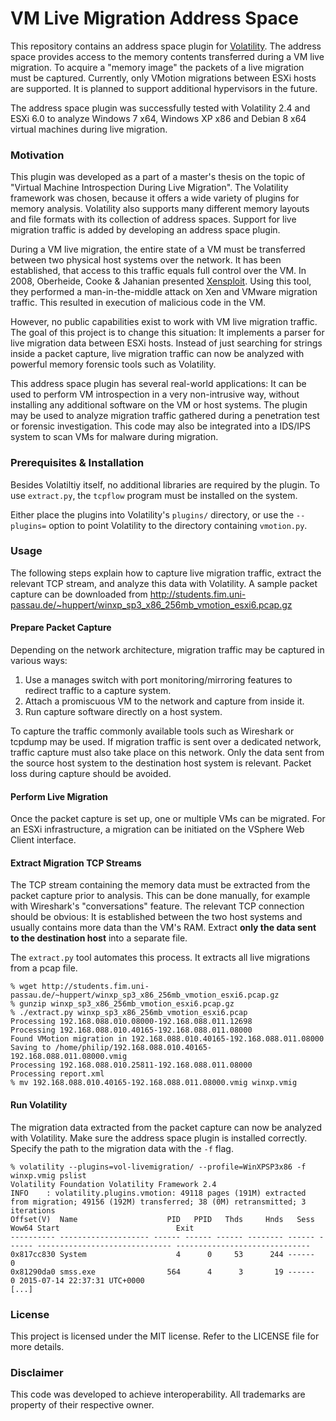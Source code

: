 # VM Live Migration Address Space

This repository contains an address space plugin for [Volatility](http://www.volatilityfoundation.org/).
The address space provides access to the memory contents transferred during a VM live migration.
To acquire a "memory image" the packets of a live migration must be captured.
Currently, only VMotion migrations between ESXi hosts are supported.
It is planned to support additional hypervisors in the future.

The address space plugin was successfully tested with Volatility 2.4 and ESXi 6.0 to analyze
Windows 7 x64, Windows XP x86 and Debian 8 x64 virtual machines during live migration.

### Motivation

This plugin was developed as a part of a master's thesis on the topic of
"Virtual Machine Introspection During Live Migration". The Volatility framework
was chosen, because it offers a wide variety of plugins for memory analysis.
Volatility also supports many different memory layouts and file formats with its
collection of address spaces. Support for live migration traffic is added
by developing an address space plugin.

During a VM live migration, the entire state of a VM must be transferred
between two physical host systems over the network. It has been established,
that access to this traffic equals full control over the VM.
In 2008, Oberheide, Cooke & Jahanian presented
[Xensploit](https://www.blackhat.com/presentations/bh-dc-08/Oberheide/Whitepaper/bh-dc-08-oberheide-WP.pdf).
Using this tool, they performed a man-in-the-middle attack on Xen and VMware migration traffic.
This resulted in execution of malicious code in the VM.

However, no public capabilities exist to work with VM live migration traffic.
The goal of this project is to change this situation: It implements a parser
for live migration data between ESXi hosts. Instead of just searching for
strings inside a packet capture, live migration traffic can now be
analyzed with powerful memory forensic tools such as Volatility.

This address space plugin has several real-world applications:
It can be used to perform VM introspection in a very non-intrusive way,
without installing any additional software on the VM or host systems.
The plugin may be used to analyze migration traffic gathered during
a penetration test or forensic investigation.
This code may also be integrated into a IDS/IPS system to scan VMs
for malware during migration.

### Prerequisites & Installation

Besides Volatiltiy itself, no additional libraries are required by the plugin.
To use `extract.py`, the `tcpflow` program must be installed on the system.

Either place the plugins into Volatility's `plugins/` directory, or use the `--plugins=` option to point
Volatility to the directory containing `vmotion.py`.

### Usage

The following steps explain how to capture live migration traffic, extract the relevant TCP stream,
and analyze this data with Volatility. A sample packet capture can be downloaded from
http://students.fim.uni-passau.de/~huppert/winxp_sp3_x86_256mb_vmotion_esxi6.pcap.gz

#### Prepare Packet Capture

Depending on the network architecture, migration traffic may be captured in various ways:

1. Use a manages switch with port monitoring/mirroring features to redirect traffic to a capture system.
2. Attach a promiscuous VM to the network and capture from inside it.
3. Run capture software directly on a host system.

To capture the traffic commonly available tools such as Wireshark or tcpdump may be used.
If migration traffic is sent over a dedicated network, traffic capture must also take place on this network.
Only the data sent from the source host system to the destination host system is relevant.
Packet loss during capture should be avoided.

#### Perform Live Migration

Once the packet capture is set up, one or multiple VMs can be migrated.
For an ESXi infrastructure, a migration can be initiated on the VSphere Web Client interface.


#### Extract Migration TCP Streams

The TCP stream containing the memory data must be extracted from the packet capture prior to analysis.
This can be done manually, for example with Wireshark's "conversations" feature.
The relevant TCP connection should be obvious: It is established between the two host systems
and usually contains more data than the VM's RAM.
Extract **only the data sent to the destination host** into a separate file.

The `extract.py` tool automates this process. It extracts all live migrations from a pcap file.

    % wget http://students.fim.uni-passau.de/~huppert/winxp_sp3_x86_256mb_vmotion_esxi6.pcap.gz
    % gunzip winxp_sp3_x86_256mb_vmotion_esxi6.pcap.gz
    % ./extract.py winxp_sp3_x86_256mb_vmotion_esxi6.pcap
    Processing 192.168.088.010.08000-192.168.088.011.12698
    Processing 192.168.088.010.40165-192.168.088.011.08000
    Found VMotion migration in 192.168.088.010.40165-192.168.088.011.08000
    Saving to /home/philip/192.168.088.010.40165-192.168.088.011.08000.vmig
    Processing 192.168.088.010.25811-192.168.088.011.08000
    Processing report.xml
    % mv 192.168.088.010.40165-192.168.088.011.08000.vmig winxp.vmig

#### Run Volatility

The migration data extracted from the packet capture can now be analyzed with Volatility.
Make sure the address space plugin is installed correctly.
Specify the path to the migration data with the `-f` flag.


    % volatility --plugins=vol-livemigration/ --profile=WinXPSP3x86 -f winxp.vmig pslist
    Volatility Foundation Volatility Framework 2.4
    INFO    : volatility.plugins.vmotion: 49118 pages (191M) extracted from migration; 49156 (192M) transferred; 38 (0M) retransmitted; 3 iterations
    Offset(V)  Name                    PID   PPID   Thds     Hnds   Sess  Wow64 Start                          Exit
    ---------- -------------------- ------ ------ ------ -------- ------ ------ ------------------------------ ------------------------------
    0x817cc830 System                    4      0     53      244 ------      0
    0x81290da0 smss.exe                564      4      3       19 ------      0 2015-07-14 22:37:31 UTC+0000
    [...]

### License

This project is licensed under the MIT license. Refer to the LICENSE file for more details.

### Disclaimer

This code was developed to achieve interoperability. All trademarks are property of their respective owner.

